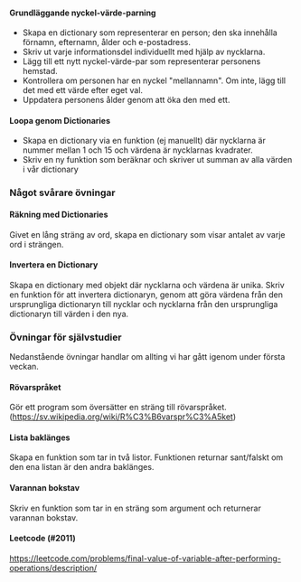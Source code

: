 #### Grundläggande nyckel-värde-parning

- Skapa en dictionary som representerar en person; den ska innehålla förnamn, efternamn, ålder och e-postadress.
- Skriv ut varje informationsdel individuellt med hjälp av nycklarna.
- Lägg till ett nytt nyckel-värde-par som representerar personens hemstad.
- Kontrollera om personen har en nyckel "mellannamn". Om inte, lägg till det med ett värde efter eget val.
- Uppdatera personens ålder genom att öka den med ett.

#### Loopa genom Dictionaries

- Skapa en dictionary via en funktion (ej manuellt) där nycklarna är nummer mellan 1 och 15 och värdena är nycklarnas kvadrater.
- Skriv en ny funktion som beräknar och skriver ut summan av alla värden i vår dictionary

### Något svårare övningar

#### Räkning med Dictionaries

Givet en lång sträng av ord, skapa en dictionary som visar antalet av varje ord i strängen.

#### Invertera en Dictionary

Skapa en dictionary med objekt där nycklarna och värdena är unika. Skriv en funktion för att invertera dictionaryn, genom att göra värdena från den ursprungliga dictionaryn till nycklar och nycklarna från den ursprungliga dictionaryn till värden i den nya.

### Övningar för självstudier
Nedanstående övningar handlar om allting vi har gått igenom under första veckan.

#### Rövarspråket

Gör ett program som översätter en sträng till rövarspråket. (https://sv.wikipedia.org/wiki/R%C3%B6varspr%C3%A5ket)

#### Lista baklänges

Skapa en funktion som tar in två listor. Funktionen returnar sant/falskt om den ena listan är den andra baklänges.

#### Varannan bokstav

Skriv en funktion som tar in en sträng som argument och returnerar varannan bokstav.

#### Leetcode (#2011)
https://leetcode.com/problems/final-value-of-variable-after-performing-operations/description/